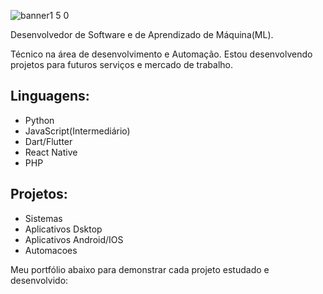 

![banner1 5 0](https://github.com/user-attachments/assets/55d754aa-a09e-4212-8ef7-6cd961790538)


Desenvolvedor de Software e de Aprendizado de Máquina(ML).

Técnico na área de desenvolvimento e Automação. Estou desenvolvendo projetos para futuros serviços e mercado de trabalho.

## Linguagens:

- Python
- JavaScript(Intermediário)
- Dart/Flutter
- React Native
- PHP

## Projetos:

- Sistemas
- Aplicativos Dsktop
- Aplicativos Android/IOS
- Automacoes

Meu portfólio abaixo para demonstrar cada projeto estudado e desenvolvido:




<!---
joshcode33/joshcode33 is a ✨ special ✨ repository because its `README.md` (this file) appears on your GitHub profile.
You can click the Preview link to take a look at your changes.
--->
